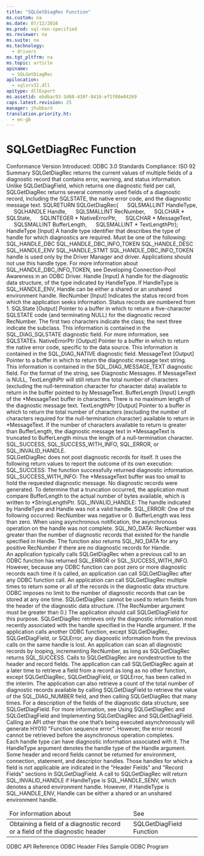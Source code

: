 ```yaml
---
title: "SQLGetDiagRec Function"
ms.custom: na
ms.date: 07/12/2016
ms.prod: sql-non-specified
ms.reviewer: na
ms.suite: na
ms.technology: 
  - drivers
ms.tgt_pltfrm: na
ms.topic: article
apiname: 
  - SQLGetDiagRec
apilocation: 
  - sqlsrv32.dll
apitype: dllExport
ms.assetid: ebdbac93-3d68-438f-8416-ef1f08e04269
caps.latest.revision: 25
manager: jhubbard
translation.priority.ht: 
  - en-gb
---
```

# SQLGetDiagRec Function
<?xml version="1.0" encoding="utf-8"?>
<developerReferenceWithSyntaxDocument xmlns="http://ddue.schemas.microsoft.com/authoring/2003/5" xmlns:xlink="http://www.w3.org/1999/xlink" xmlns:xsi="http://www.w3.org/2001/XMLSchema-instance" xsi:schemaLocation="http://ddue.schemas.microsoft.com/authoring/2003/5 http://dduestorage.blob.core.windows.net/ddueschema/developer.xsd">
  <introduction>
    <definitionTable>
      <definedTerm>
        <legacyBold>Conformance</legacyBold>
      </definedTerm>
      <definition>
        <para>Version Introduced: ODBC 3.0 Standards Compliance: ISO 92</para>
      </definition>
      <definedTerm>
        <legacyBold>Summary</legacyBold>
      </definedTerm>
      <definition>
        <para>
          <legacyBold>SQLGetDiagRec</legacyBold> returns the current values of multiple fields of a diagnostic record that contains error, warning, and status information. Unlike <legacyBold>SQLGetDiagField</legacyBold>, which returns one diagnostic field per call, <legacyBold>SQLGetDiagRec</legacyBold> returns several commonly used fields of a diagnostic record, including the SQLSTATE, the native error code, and the diagnostic message text.</para>
      </definition>
    </definitionTable>
  </introduction>
  <syntaxSection>
    <legacySyntax>
SQLRETURN <legacyBold>SQLGetDiagRec</legacyBold>(
     SQLSMALLINT     <parameterReference>HandleType</parameterReference>,
     SQLHANDLE       <parameterReference>Handle</parameterReference>,
     SQLSMALLINT     <parameterReference>RecNumber</parameterReference>,
     SQLCHAR *       <parameterReference>SQLState</parameterReference>,
     SQLINTEGER *    <parameterReference>NativeErrorPtr</parameterReference>,
     SQLCHAR *       <parameterReference>MessageText</parameterReference>,
     SQLSMALLINT     <parameterReference>BufferLength</parameterReference>,
     SQLSMALLINT *   <parameterReference>TextLengthPtr</parameterReference>);</legacySyntax>
  </syntaxSection>
  <section>
    <title>Arguments</title>
    <content>
      <definitionTable>
        <definedTerm>
          <legacyItalic>HandleType</legacyItalic>
        </definedTerm>
        <definition>
          <para>[Input] A handle type identifier that describes the type of handle for which diagnostics are required. Must be one of the following: </para>
          <list class="bullet">
            <listItem>
              <para>SQL_HANDLE_DBC</para>
            </listItem>
            <listItem>
              <para>SQL_HANDLE_DBC_INFO_TOKEN</para>
            </listItem>
            <listItem>
              <para>SQL_HANDLE_DESC</para>
            </listItem>
            <listItem>
              <para>SQL_HANDLE_ENV</para>
            </listItem>
            <listItem>
              <para>SQL_HANDLE_STMT</para>
            </listItem>
          </list>
          <para>SQL_HANDLE_DBC_INFO_TOKEN handle is used only by the Driver Manager and driver. Applications should not use this handle type. For more information about SQL_HANDLE_DBC_INFO_TOKEN, see <link xlink:href="c63d5cae-24fc-4fee-89a9-ad0367cddc3e">Developing Connection-Pool Awareness in an ODBC Driver</link>.</para>
        </definition>
        <definedTerm>
          <legacyItalic>Handle</legacyItalic>
        </definedTerm>
        <definition>
          <para>[Input] A handle for the diagnostic data structure, of the type indicated by <legacyItalic>HandleType</legacyItalic>. If <legacyItalic>HandleType</legacyItalic> is SQL_HANDLE_ENV, <legacyItalic>Handle</legacyItalic> can be either a shared or an unshared environment handle.</para>
        </definition>
        <definedTerm>
          <legacyItalic>RecNumber</legacyItalic>
        </definedTerm>
        <definition>
          <para>[Input] Indicates the status record from which the application seeks information. Status records are numbered from 1.</para>
        </definition>
        <definedTerm>
          <legacyItalic>SQLState</legacyItalic>
        </definedTerm>
        <definition>
          <para>[Output] Pointer to a buffer in which to return a five-character SQLSTATE code (and terminating NULL) for the diagnostic record <legacyItalic>RecNumber</legacyItalic>. The first two characters indicate the class; the next three indicate the subclass. This information is contained in the SQL_DIAG_SQLSTATE diagnostic field. For more information, see <legacyLink xlink:href="f29fff2e-3d09-4a8c-a2f9-2059062cbebf">SQLSTATEs</legacyLink>.</para>
        </definition>
        <definedTerm>
          <legacyItalic>NativeErrorPtr</legacyItalic>
        </definedTerm>
        <definition>
          <para>[Output] Pointer to a buffer in which to return the native error code, specific to the data source. This information is contained in the SQL_DIAG_NATIVE diagnostic field.</para>
        </definition>
        <definedTerm>
          <legacyItalic>MessageText</legacyItalic>
        </definedTerm>
        <definition>
          <para>[Output] Pointer to a buffer in which to return the diagnostic message text string. This information is contained in the SQL_DIAG_MESSAGE_TEXT diagnostic field. For the format of the string, see <legacyLink xlink:href="98027871-9901-476e-a722-ee58b7723c1f">Diagnostic Messages</legacyLink>.</para>
          <para>If <legacyItalic>MessageText</legacyItalic> is NULL, <legacyItalic>TextLengthPtr</legacyItalic> will still return the total number of characters (excluding the null-termination character for character data) available to return in the buffer pointed to by <legacyItalic>MessageText</legacyItalic>.</para>
        </definition>
        <definedTerm>
          <legacyItalic>BufferLength</legacyItalic>
        </definedTerm>
        <definition>
          <para>[Input] Length of the *<legacyItalic>MessageText</legacyItalic> buffer in characters. There is no maximum length of the diagnostic message text.</para>
        </definition>
        <definedTerm>
          <legacyItalic>TextLengthPtr</legacyItalic>
        </definedTerm>
        <definition>
          <para>[Output] Pointer to a buffer in which to return the total number of characters (excluding the number of characters required for the null-termination character) available to return in <legacyItalic>*MessageText</legacyItalic>. If the number of characters available to return is greater than <legacyItalic>BufferLength</legacyItalic>, the diagnostic message text in <legacyItalic>*MessageText</legacyItalic> is truncated to <legacyItalic>BufferLength</legacyItalic> minus the length of a null-termination character.</para>
        </definition>
      </definitionTable>
    </content>
  </section>
  <section>
    <title>Returns</title>
    <content>
      <para>SQL_SUCCESS, SQL_SUCCESS_WITH_INFO, SQL_ERROR, or SQL_INVALID_HANDLE.</para>
    </content>
  </section>
  <section>
    <title>Diagnostics</title>
    <content>
      <para>
        <legacyBold>SQLGetDiagRec</legacyBold> does not post diagnostic records for itself. It uses the following return values to report the outcome of its own execution:</para>
      <list class="bullet">
        <listItem>
          <para>SQL_SUCCESS: The function successfully returned diagnostic information.</para>
        </listItem>
        <listItem>
          <para>SQL_SUCCESS_WITH_INFO: The *<legacyItalic>MessageText</legacyItalic> buffer was too small to hold the requested diagnostic message. No diagnostic records were generated. To determine that a truncation occurred, the application must compare <legacyItalic>BufferLength</legacyItalic> to the actual number of bytes available, which is written to *<legacyItalic>StringLengthPtr</legacyItalic>.</para>
        </listItem>
        <listItem>
          <para>SQL_INVALID_HANDLE: The handle indicated by <legacyItalic>HandleType</legacyItalic> and <legacyItalic>Handle</legacyItalic> was not a valid handle.</para>
        </listItem>
        <listItem>
          <para>SQL_ERROR: One of the following occurred:</para>
          <list class="bullet">
            <listItem>
              <para>
                <legacyItalic>RecNumber</legacyItalic> was negative or 0.</para>
            </listItem>
            <listItem>
              <para>
                <legacyItalic>BufferLength</legacyItalic> was less than zero.</para>
            </listItem>
            <listItem>
              <para>When using asynchronous notification, the asynchronous operation on the handle was not complete.</para>
            </listItem>
          </list>
        </listItem>
        <listItem>
          <para>SQL_NO_DATA: <legacyItalic>RecNumber</legacyItalic> was greater than the number of diagnostic records that existed for the handle specified in <legacyItalic>Handle.</legacyItalic> The function also returns SQL_NO_DATA for any positive <legacyItalic>RecNumber</legacyItalic> if there are no diagnostic records for <legacyItalic>Handle</legacyItalic>.</para>
        </listItem>
      </list>
    </content>
  </section>
  <section>
    <title>Comments</title>
    <content>
      <para>An application typically calls <legacyBold>SQLGetDiagRec</legacyBold> when a previous call to an ODBC function has returned SQL_ERROR or SQL_SUCCESS_WITH_INFO. However, because any ODBC function can post zero or more diagnostic records each time it is called, an application can call <legacyBold>SQLGetDiagRec</legacyBold> after any ODBC function call. An application can call <legacyBold>SQLGetDiagRec</legacyBold> multiple times to return some or all of the records in the diagnostic data structure. ODBC imposes no limit to the number of diagnostic records that can be stored at any one time.</para>
      <para>
        <legacyBold>SQLGetDiagRec</legacyBold> cannot be used to return fields from the header of the diagnostic data structure. (The <legacyItalic>RecNumber</legacyItalic> argument must be greater than 0.) The application should call <legacyBold>SQLGetDiagField</legacyBold> for this purpose.</para>
      <para>
        <legacyBold>SQLGetDiagRec</legacyBold> retrieves only the diagnostic information most recently associated with the handle specified in the <legacyItalic>Handle</legacyItalic> argument. If the application calls another ODBC function, except <legacyBold>SQLGetDiagRec</legacyBold>, <legacyBold>SQLGetDiagField</legacyBold>, or <legacyBold>SQLError</legacyBold>, any diagnostic information from the previous calls on the same handle is lost.</para>
      <para>An application can scan all diagnostic records by looping, incrementing <legacyItalic>RecNumber</legacyItalic>, as long as <legacyBold>SQLGetDiagRec</legacyBold> returns SQL_SUCCESS. Calls to <legacyBold>SQLGetDiagRec</legacyBold> are nondestructive to the header and record fields. The application can call <legacyBold>SQLGetDiagRec</legacyBold> again at a later time to retrieve a field from a record as long as no other function, except <legacyBold>SQLGetDiagRec</legacyBold>, <legacyBold>SQLGetDiagField</legacyBold>, or <legacyBold>SQLError</legacyBold>, has been called in the interim. The application can also retrieve a count of the total number of diagnostic records available by calling <legacyBold>SQLGetDiagField</legacyBold> to retrieve the value of the SQL_DIAG_NUMBER field, and then calling <legacyBold>SQLGetDiagRec</legacyBold> that many times.</para>
      <para>For a description of the fields of the diagnostic data structure, see <legacyLink xlink:href="1dbc4398-97a8-4585-bb77-1f7ea75e24c4">SQLGetDiagField</legacyLink>. For more information, see <legacyLink xlink:href="4f486bb1-fad8-4064-ac9d-61f2de85b68b">Using SQLGetDiagRec and SQLGetDiagField</legacyLink> and <legacyLink xlink:href="11ba1857-b533-4517-8131-a2a8a0154a0a">Implementing SQLGetDiagRec and SQLGetDiagField</legacyLink>.</para>
      <para>Calling an API other than the one that’s being executed asynchronously will generate HY010 "Function sequence error". However, the error record cannot be retrieved before the asynchronous operation completes.</para>
    </content>
  </section>
  <section>
    <title>HandleType Argument</title>
    <content>
      <para>Each handle type can have diagnostic information associated with it. The <legacyItalic>HandleType</legacyItalic> argument denotes the handle type of the <legacyItalic>Handle </legacyItalic>argument. </para>
      <para>Some header and record fields cannot be returned for environment, connection, statement, and descriptor handles. Those handles for which a field is not applicable are indicated in the "Header Fields" and "Record Fields" sections in <legacyLink xlink:href="1dbc4398-97a8-4585-bb77-1f7ea75e24c4">SQLGetDiagField</legacyLink>. </para>
      <para>A call to <legacyBold>SQLGetDiagRec</legacyBold> will return SQL_INVALID_HANDLE if <legacyItalic>HandleType</legacyItalic> is SQL_HANDLE_SENV, which denotes a shared environment handle. However, if <legacyItalic>HandleType</legacyItalic> is SQL_HANDLE_ENV, <legacyItalic>Handle</legacyItalic> can be either a shared or an unshared environment handle.</para>
    </content>
  </section>
  <section>
    <title>Related Functions</title>
    <content>
      <table xmlns:caps="http://schemas.microsoft.com/build/caps/2013/11">
        <thead>
          <tr>
            <TD>
              <para>For information about</para>
            </TD>
            <TD>
              <para>See</para>
            </TD>
          </tr>
        </thead>
        <tbody>
          <tr>
            <TD>
              <para>Obtaining a field of a diagnostic record or a field of the diagnostic header</para>
            </TD>
            <TD>
              <para>
                <legacyLink xlink:href="1dbc4398-97a8-4585-bb77-1f7ea75e24c4">SQLGetDiagField Function</legacyLink>
              </para>
            </TD>
          </tr>
        </tbody>
      </table>
    </content>
  </section>
  <relatedTopics>
<link xlink:href="b7a49774-f458-44ce-9a04-a0457501405b">ODBC API Reference</link>
<link xlink:href="96f97ba3-7e73-4196-abfb-036c5f6d1903">ODBC Header Files</link>
<link xlink:href="38ae6b7f-f53b-48a7-8fe5-4bbd6e0e414b">Sample ODBC Program</link>
</relatedTopics>
</developerReferenceWithSyntaxDocument>